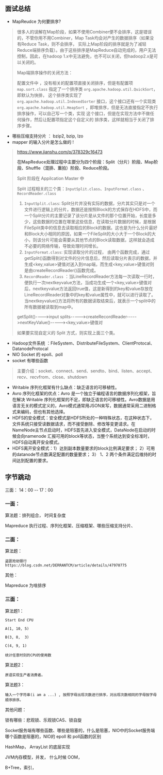 ## 面试总结

- MapReudce 为何要排序?

> 很多人的误解在Map阶段，如果不使用Combiner便不会排序，这是错误的，不管你用不用Combiner，Map Task均会对产生的数据排序（如果没有Reduce Task，则不会排序， 实际上Map阶段的排序就是为了减轻Reduce端排序负载）。由于这些排序是MapReduce自动完成的，用户无法控制，因此，在hadoop 1.x中无法避免，也不可以关闭，但hadoop2.x是可以关闭的。 
>
> Map端排序操作的关闭方法：
>
> 配置文件中 ，没有相关的配置项直接关闭排序，但是有配置项 `map.sort.class` 指定了一个排序类 `org.apache.hadoop.util.QuickSort`，即默认为快排， 这个排序类实现了 `org.apache.hadoop.util.IndexedSorter` 接口，这个接口还有一个实现类 `org.apache.hadoop.util.HeapSort` ，即堆排序，但是无法直接指定不执行排序操作，可以自己写一个类，实现 这个接口，但是在实现方法中不做任何操作，然后让配置项指定这个自定义的 排序类，这样就相当于关闭了排序步骤。

- 哪些压缩支持分片  ： bzip2, bzip, lzo
- mapper 的输入分片是怎么做的  !

> https://www.jianshu.com/p/378329c16473
>
> **在MapReduce处理过程中主要分为四个阶段：Split（分片）阶段、Map阶段、Shuffle（混排、重拍）阶段、Reduce阶段。**
>
> Split 阶段在 Appilcation Master 中
>
> Split 过程相关的三个类：`InputSplit.class`、`InputFormat.class` 、`RecordReader.class` 
>
> 1. `InputSplit.class`: Split分片并没有实际的数据，分片其实只是对一个文件进行逻辑上的分片，数据还是按照Block的方式保存在HDFS中，而一个Split分片的主要记录了该分片是从文件的那个位置开始，长度是多少，这些数据的位置在哪里这些信息，在读取分片数据的时候，是根据FileSplit类中的信息去读取相应的Block的数据。这也是为什么分片最好和Block大小相同的原因，如果一个FileSplit的大小大于一个Block的大小，则该分片可能会需要从其他节点的Block读取数据，这样就会造成不必要的网络传输，导致处理时间增长。
> 2. `InputFormat.class`:  实现读取分片的过程， 由两个函数完成，通过getSplit()函数得到对文件的分片信息后，然后读取分片表示的数据，并生成<key,value>键值对送入到map端，而生成<key,value>键值对则是由createRecordReader()函数完成。
> 3. `RecordReader.class` ：当LineRecordReader方法每一次读取一行时，便执行一次nextkeyvalue方法，当成功生成一个<key,value>键值对后，nextkeyvalue方法返回true值，这是新得到的key和value存放在LineRecordReader对象中的key和value属性中，就可以进行读取了。当nextkeyvalue()方法将所有的数据读取结束后，就表示一个split中的所有数据被读取到map中。
>
> getSplit()---->input splits----->createRecordReader----->nextKeyValue()-----><key,value>键值对
>
> 如果要实现自定义的 Split 方式，则实现上面三个类。

- Hadoop文件系统  ：FileSystem、DistributeFileSystem、ClientProtocal、DatanodeProtocal
- NIO Socket 的 epoll、poll
- socket 有哪些函数

> 主要介绍：socket、connect、send、sendto、bind、listen、accept、recv、recvfrom、close、shutdown

- Writable 序列化框架有什么缺点：缺乏语言的可移植性。
- Avro 序列化框架的优点：Avro 是一个独立于编程语言的数据序列化框架，旨在解决 Writable 序列化框架的不足，即缺乏语言的可移植性。Avro数据是用语言无关的模式定义的，Avro模式通常用JSON来写，数据通常采用二进制格式来编码，但也有其他选择。
- HDFS的安全模式：安全模式是HDFS所处的一种特殊状态，在这种状态下，文件系统只接受读数据请求，而不接受删除、修改等变更请求。在NameNode主节点启动时，HDFS首先进入安全模式，DataNode在启动的时候会向namenode 汇报可用的block等状态，当整个系统达到安全标准时，HDFS自动离开安全模式。
- HDFS离开安全模式：1）达到副本数量要求的block比例满足要求； 2）可用的datanode节点数满足配置的数量要求； 3） 1、2 两个条件满足后维持的时间达到配置的要求。

## 字节跳动

三面： 14：00 -- 17：00

### 一面：

算法题：排列组合， 时间复杂度

Mapreduce 执行过程、序列化框架、压缩框架、哪些压缩支持分片、



### 二面：

算法题：

```
盗匪抢劫银行
https://blog.csdn.net/DERRANTCM/article/details/47970775
```

其他：

Mapreduce 为啥排序





### 三面：

算法题1：

```
Start End CPU  

A(1, 10, 5)

B(3, 8,  3)

C(4, 9, 1)

统计任意时刻的CPU的使用数
```

算法题2：

```
原语实现生产者消费者。
```

算法题3：

```
输入一个字符串(i am a ...) , 按照字母出现次数进行排序，对出现次数相同的字母按字母顺序排序。
```

其他问题：

锁有哪些：悲观锁、乐观锁CAS、锁自旋

Socket服务端有哪些函数、哪些是阻塞的，什么是阻塞，NIO中的Socket服务端哪个函数是阻塞的，NIO的 epoll 和 poll函数的区别

HashMap， ArrayList 的底层实现

JVM内存模型，并发， 什么时候 OOM，

B+Tree，索引，



